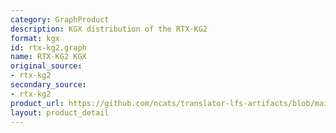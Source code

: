 ```yaml
---
category: GraphProduct
description: KGX distribution of the RTX-KG2
format: kgx
id: rtx-kg2.graph
name: RTX-KG2 KGX
original_source:
- rtx-kg2
secondary_source:
- rtx-kg2
product_url: https://github.com/ncats/translator-lfs-artifacts/blob/main/files/
layout: product_detail
---
```

